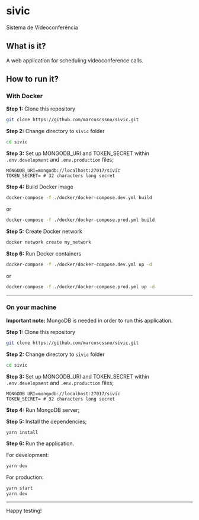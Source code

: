 # sivic
Sistema de Videoconferência


## What is it?
A web application for scheduling videoconference calls.

## How to run it?

### With Docker

**Step 1:** Clone this repository

```bash
git clone https://github.com/marcoscssno/sivic.git
```

**Step 2:** Change directory to `sivic` folder

```bash
cd sivic
```

**Step 3:** Set up MONGODB_URI and TOKEN_SECRET within `.env.development` and `.env.production` files;

```
MONGODB_URI=mongodb://localhost:27017/sivic
TOKEN_SECRET= # 32 characters long secret
```

**Step 4:** Build Docker image

```bash
docker-compose -f ./docker/docker-compose.dev.yml build
```

or

```bash
docker-compose -f ./docker/docker-compose.prod.yml build
```

**Step 5:** Create Docker network

```bash
docker network create my_network
```

**Step 6:** Run Docker containers

```bash
docker-compose -f ./docker/docker-compose.dev.yml up -d
```

or

```bash
docker-compose -f ./docker/docker-compose.prod.yml up -d
```

---

### On your machine

**Important note:** MongoDB is needed in order to run this application.

**Step 1:** Clone this repository

```bash
git clone https://github.com/marcoscssno/sivic.git
```

**Step 2:** Change directory to `sivic` folder

```bash
cd sivic
```

**Step 3:** Set up MONGODB_URI and TOKEN_SECRET within `.env.development` and `.env.production` files;

```
MONGODB_URI=mongodb://localhost:27017/sivic
TOKEN_SECRET= # 32 characters long secret
```

**Step 4:** Run MongoDB server;

**Step 5:** Install the dependencies;

```bash
yarn install
```

**Step 6:** Run the application.

For development:

```bash
yarn dev
```

For production:

```bash
yarn start
yarn dev
```

---

Happy testing!
